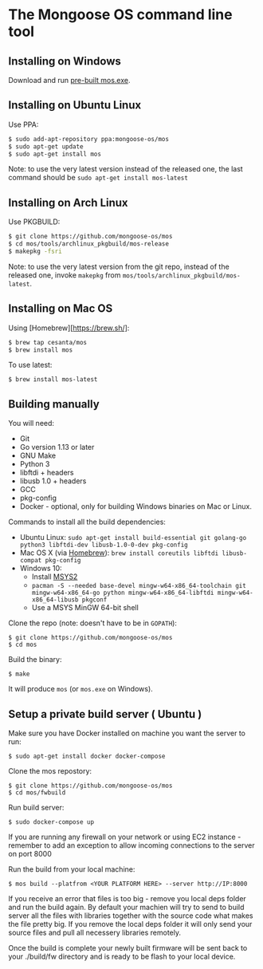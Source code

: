 The Mongoose OS command line tool
=================================

## Installing on Windows

Download and run [pre-built mos.exe](https://mongoose-os.com/downloads/mos-release/win/mos.exe).

## Installing on Ubuntu Linux

Use PPA:

```bash
$ sudo add-apt-repository ppa:mongoose-os/mos
$ sudo apt-get update
$ sudo apt-get install mos
```

Note: to use the very latest version instead of the released one, the last
command should be `sudo apt-get install mos-latest`

## Installing on Arch Linux

Use PKGBUILD:

```bash
$ git clone https://github.com/mongoose-os/mos
$ cd mos/tools/archlinux_pkgbuild/mos-release
$ makepkg -fsri
```

Note: to use the very latest version from the git repo, instead of the released
one, invoke `makepkg` from `mos/tools/archlinux_pkgbuild/mos-latest`.

## Installing on Mac OS

Using [Homebrew][https://brew.sh/]:

```bash
$ brew tap cesanta/mos
$ brew install mos
```

To use latest:

```
$ brew install mos-latest
```

## Building manually

You will need:
 * Git
 * Go version 1.13 or later
 * GNU Make
 * Python 3
 * libftdi + headers
 * libusb 1.0 + headers
 * GCC
 * pkg-config
 * Docker - optional, only for building Windows binaries on Mac or Linux.

Commands to install all the build dependencies:
 * Ubuntu Linux: `sudo apt-get install build-essential git golang-go python3 libftdi-dev libusb-1.0-0-dev pkg-config`
 * Mac OS X (via [Homebrew](https://brew.sh/)): `brew install coreutils libftdi libusb-compat pkg-config`
 * Windows 10:
   * Install [MSYS2](https://www.msys2.org/)
   * `pacman -S --needed base-devel mingw-w64-x86_64-toolchain git mingw-w64-x86_64-go python mingw-w64-x86_64-libftdi mingw-w64-x86_64-libusb pkgconf`
   * Use a MSYS MinGW 64-bit shell

Clone the repo (note: doesn't have to be in `GOPATH`):

```
$ git clone https://github.com/mongoose-os/mos
$ cd mos
```

Build the binary:

```
$ make
```

It will produce `mos` (or `mos.exe` on Windows).

## Setup a private build server ( Ubuntu )

Make sure you have Docker installed on machine you want the server to run:

```
$ sudo apt-get install docker docker-compose
```

Clone the mos repostory:

```
$ git clone https://github.com/mongoose-os/mos
$ cd mos/fwbuild
```

Run build server:

```
$ sudo docker-compose up
```

If you are running any firewall on your network or using EC2 instance - remember to add an exception to allow incoming connections to the server on port 8000

Run the build from your local machine:

```
$ mos build --platfrom <YOUR PLATFORM HERE> --server http://IP:8000
```
If you receive an error that files is too big - remove you local deps folder and run the build again. 
By default your machien will try to send to build server all the files with libraries together with the source code what makes the file pretty big. 
If you remove the local deps folder it will only send your source files and pull all necessery libraries remotely.

Once the build is complete your newly built firmware will be sent back to your ./build/fw directory and is ready to be flash to your local device.
